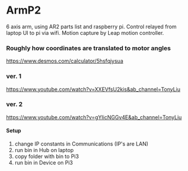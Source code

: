 # ArmP2
6 axis arm, using AR2 parts list and raspberry pi. Control relayed from laptop UI to pi via wifi. Motion capture by Leap motion controller.

### Roughly how coordinates are translated to motor angles
https://www.desmos.com/calculator/5hsfqjysua

### ver. 1
https://www.youtube.com/watch?v=XXEVfsU2kis&ab_channel=TonyLiu

### ver. 2
https://www.youtube.com/watch?v=gYIicNGGv4E&ab_channel=TonyLiu

#### Setup
1. change IP constants in Communications (IP's are LAN)
2. run bin in Hub on laptop
3. copy folder with bin to Pi3
4. run bin in Device on Pi3
